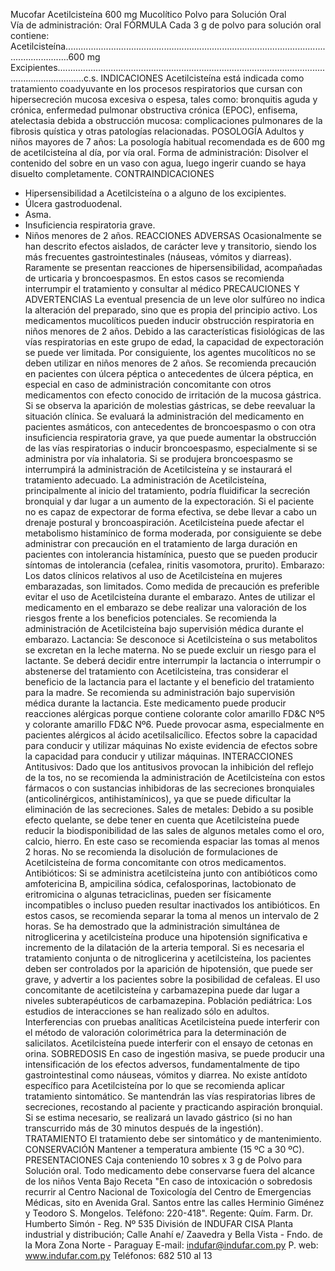 Mucofar
Acetilcisteína 600 mg
Mucolítico
Polvo para Solución Oral   
Vía de administración: Oral
FÓRMULA
Cada 3 g de polvo para solución oral contiene:
Acetilcisteína..............................................................................................................................600 mg
Excipientes.......................................................................................................................................c.s.
INDICACIONES
Acetilcisteína  está  indicada  como  tratamiento  coadyuvante  en  los  procesos  respiratorios  que 
cursan  con  hipersecreción  mucosa  excesiva  o  espesa,  tales  como:  bronquitis  aguda  y  crónica, 
enfermedad  pulmonar  obstructiva  crónica  (EPOC),  enfisema,  atelectasia  debida  a  obstrucción 
mucosa: complicaciones pulmonares de la fibrosis quística y otras patologías relacionadas.
POSOLOGÍA 
Adultos  y  niños  mayores  de  7  años:  La  posología  habitual  recomendada  es  de  600  mg  de 
acetilcisteína al día, por vía oral.
Forma de administración:
Disolver  el  contenido  del  sobre  en  un  vaso  con  agua,  luego  ingerir  cuando  se  haya  disuelto 
completamente.
CONTRAINDICACIONES
- Hipersensibilidad a Acetilcisteína o a alguno de los excipientes.
- Úlcera gastroduodenal.
- Asma.
- Insuficiencia respiratoria grave. 
- Niños menores de 2 años.
REACCIONES ADVERSAS
Ocasionalmente  se  han  descrito  efectos  aislados,  de  carácter  leve  y  transitorio,  siendo  los  más 
frecuentes  gastrointestinales  (náuseas,  vómitos  y  diarreas).  Raramente  se  presentan  reacciones 
de hipersensibilidad, acompañadas de urticaria y broncoespasmos. En estos casos se recomienda 
interrumpir el tratamiento y consultar al médico
PRECAUCIONES Y ADVERTENCIAS
La eventual presencia de un leve olor sulfúreo no indica la alteración del preparado, sino que es 
propia del principio activo. 
Los medicamentos mucolíticos pueden inducir obstrucción respiratoria en niños menores de 2 años. 
Debido a las características fisiológicas de las vías respiratorias en este grupo de edad, la capacidad 
de  expectoración  se  puede  ver  limitada.  Por  consiguiente,  los  agentes  mucolíticos  no  se  deben 
utilizar  en  niños  menores  de  2  años.  Se  recomienda  precaución  en  pacientes  con  úlcera  péptica 
o antecedentes de úlcera péptica, en especial en caso de administración concomitante con otros 
medicamentos con efecto conocido de irritación de la mucosa gástrica. Si se observa la aparición 
de  molestias  gástricas,  se  debe  reevaluar  la  situación  clínica.  Se  evaluará  la  administración  del 
medicamento en pacientes asmáticos, con antecedentes de broncoespasmo o con otra insuficiencia 
respiratoria  grave,  ya  que  puede  aumentar  la  obstrucción  de  las  vías  respiratorias  o  inducir 
broncoespasmo, especialmente si se administra por vía inhalatoria. Si se produjera broncoespasmo 
se  interrumpirá  la  administración  de  Acetilcisteína  y  se  instaurará  el  tratamiento  adecuado. 
La  administración  de  Acetilcisteína,  principalmente  al  inicio  del  tratamiento,  podría  fluidificar 
la  secreción  bronquial  y  dar  lugar  a  un  aumento  de  la  expectoración.  Si  el  paciente  no  es  capaz 
de  expectorar  de  forma  efectiva,  se  debe  llevar  a  cabo  un  drenaje  postural  y  broncoaspiración. 
Acetilcisteína puede afectar el metabolismo histamínico de forma moderada, por consiguiente se 
debe administrar con precaución en el tratamiento de larga duración en pacientes con intolerancia 
histamínica, puesto que se pueden producir síntomas de intolerancia (cefalea, rinitis vasomotora, 
prurito). 
Embarazo:  Los  datos  clínicos  relativos  al  uso  de  Acetilcisteína  en  mujeres  embarazadas,  son 
limitados.  Como  medida  de  precaución  es  preferible  evitar  el  uso  de  Acetilcisteína  durante  el 
embarazo. Antes de utilizar el medicamento en el embarazo se debe realizar una valoración de los 
riesgos frente a los beneficios potenciales. Se recomienda la administración de Acetilcisteína bajo 
supervisión médica durante el embarazo. 
Lactancia:  Se  desconoce  si  Acetilcisteína  o  sus  metabolitos  se  excretan  en  la  leche  materna. 
No  se  puede  excluir  un  riesgo  para  el  lactante.  Se  deberá  decidir  entre  interrumpir  la  lactancia 
o  interrumpir  o  abstenerse  del  tratamiento  con  Acetilcisteína,  tras  considerar  el  beneficio 
de  la  lactancia  para  el  lactante  y  el  beneficio  del  tratamiento  para  la  madre.  Se  recomienda  su 
administración bajo supervisión médica durante la lactancia.
Este  medicamento  puede  producir  reacciones  alérgicas  porque  contiene  colorante  color  amarillo 
FD&C  Nº5  y  colorante  amarillo  FD&C  Nº6.  Puede  provocar  asma,  especialmente  en  pacientes 
alérgicos al ácido acetilsalicílico.
Efectos sobre la capacidad para conducir y utilizar máquinas 
No existe evidencia de efectos sobre la capacidad para conducir y utilizar máquinas.
INTERACCIONES
Antitusivos:  Dado  que  los  antitusivos  provocan  la  inhibición  del  reflejo  de  la  tos,  no  se 
recomienda  la  administración  de  Acetilcisteína  con  estos  fármacos  o  con  sustancias  inhibidoras 
de  las  secreciones  bronquiales  (anticolinérgicos,  antihistamínicos),  ya  que  se  puede  dificultar  la 
eliminación de las secreciones. 
Sales de metales: Debido a su posible efecto quelante, se debe tener en cuenta que Acetilcisteína 
puede reducir la biodisponibilidad de las sales de algunos metales como el oro, calcio, hierro. En 
este caso se recomienda espaciar las tomas al menos 2 horas. No se recomienda la disolución de 
formulaciones de Acetilcisteína de forma concomitante con otros medicamentos. 
Antibióticos: Si se administra acetilcisteína junto con antibióticos como amfotericina B, ampicilina 
sódica, cefalosporinas, lactobionato de eritromicina o algunas tetraciclinas, pueden ser físicamente 
incompatibles o incluso pueden resultar inactivados los antibióticos. En estos casos, se recomienda 
separar la toma al menos un intervalo de 2 horas. 
Se ha demostrado que la administración simultánea de nitroglicerina y acetilcisteína produce una 
hipotensión  significativa  e  incremento  de  la  dilatación  de  la  arteria  temporal.  Si  es  necesaria  el 
tratamiento  conjunta  o  de  nitroglicerina  y  acetilcisteína,  los  pacientes  deben  ser  controlados  por 
la  aparición  de  hipotensión,  que  puede  ser  grave,  y  advertir  a  los  pacientes  sobre  la  posibilidad 
de  cefaleas.  El  uso  concomitante  de  acetilcisteína  y  carbamazepina  puede  dar  lugar  a  niveles 
subterapéuticos de carbamazepina. 
Población pediátrica: Los estudios de interacciones se han realizado sólo en adultos. 
Interferencias con pruebas analíticas 
Acetilcisteína puede interferir con el método de valoración colorimétrica para la determinación de 
salicilatos. Acetilcisteína puede interferir con el ensayo de cetonas en orina.
SOBREDOSIS
En  caso  de  ingestión  masiva,  se  puede  producir  una  intensificación  de  los  efectos  adversos, 
fundamentalmente  de  tipo  gastrointestinal  como  náuseas,  vómitos  y  diarrea.  No  existe  antídoto 
específico  para  Acetilcisteína  por  lo  que  se  recomienda  aplicar  tratamiento  sintomático.  Se 
mantendrán  las  vías  respiratorias  libres  de  secreciones,  recostando  al  paciente  y  practicando 
aspiración bronquial. Si se estima necesario, se realizará un lavado gástrico (si no han transcurrido 
más de 30 minutos después de la ingestión). 
TRATAMIENTO
El tratamiento debe ser sintomático y de mantenimiento.
CONSERVACIÓN
Mantener a temperatura ambiente (15 ºC a 30 ºC).
PRESENTACIONES
Caja conteniendo 10 sobres x 3 g de Polvo para Solución oral.
Todo  medicamento  debe  conservarse  fuera  del  alcance  de  los  niños
Venta  Bajo  Receta
"En caso de intoxicación o sobredosis recurrir al Centro Nacional de 
Toxicología del Centro de Emergencias Médicas, sito en Avenida Gral. 
Santos  entre  las  calles  Herminio  Giménez  y  Teodoro  S.  Mongelos. 
Teléfono:  220-418".
Regente: Quím. Farm.
Dr. Humberto Simón - Reg. Nº 535
División de INDUFAR CISA
Planta industrial y distribución;
Calle Anahí e/ Zaavedra y 
Bella Vista - Fndo. de la Mora
Zona Norte - Paraguay
E-mail: indufar@indufar.com.py
P. web: www.indufar.com.py
Teléfonos: 682 510 al 13